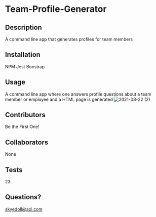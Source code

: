 # Team-Profile-Generator
## Description
A command line app that generates profiles for team members
## Installation
NPM
Jest
Boostrap
## Usage
A command line app where one answers profile questions about a team member or employee and a HTML page is generated
![2021-08-22 (2)](https://user-images.githubusercontent.com/83742550/130378656-25616f71-7956-4991-bb3a-f807d53dfe01.png)





## Contributors
Be the First One!
## Collaborators
None
## Tests
23

## Questions?
skyedoll@aol.com









